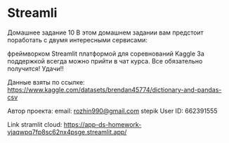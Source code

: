 # Streamli
Домашнее задание 10
В этом домашнем задании вам предстоит поработать с двумя интересными сервисами:

фреймворком Streamlit
платформой для соревнований Kaggle
За поддержкой всегда можно прийти в чат курса.
Все обязательно получится! Удачи!!

Данные взяты по ссылке:
https://www.kaggle.com/datasets/brendan45774/dictionary-and-pandas-csv

Автор проекта:
email: rozhin990@gmail.com
stepik User ID: 662391555

Link stramlit cloud:
https://app-ds-homework-vjaqwpq7fp8sc62nx4psge.streamlit.app/
